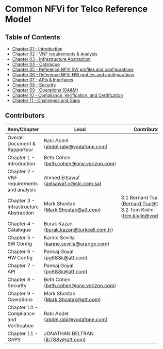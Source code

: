 # Common NFVi for Telco Reference Model

## Table of Contents
* [Chapter 01 - Introduction](chapters/chapter01.md)
* [Chapter 02 - VNF requirements & Analysis](chapters/chapter02.md)
* [Chapter 03 - Infrastructure Abstraction](chapters/chapter03.md)
* [Chapter 04 - Catalogue](chapters/chapter04.md)
* [Chapter 05 - Reference NFVI SW profiles and configurations](chapters/chapter05.md)
* [Chapter 06 - Reference NFVI HW profiles and configurations](chapters/chapter06.md)
* [Chapter 07 - APIs & Interfaces](chapters/chapter07.md)
* [Chapter 08 - Security](chapters/chapter08.md)
* [Chapter 09 - Operations (OA&M)](chapters/chapter09.md)
* [Chapter 10 - Compliance, Verification, and Certification](chapters/chapter10.md)
* [Chapter 11 - Challenges and Gaps](chapters/chapter11.md)

## Contributors
| Item/Chapter | Lead | Contributors list | Priority |
| --- | --- | --- | --- |
| Overall Document & Rapporteur | Rabi Abdel (abdel.rabi@vodafone.com) | | |
| Chapter 1 - Introduction | Beth Cohen (beth.cohen@one.verizon.com) | | 1 |
| Chapter 2 - VNF requirements and analysis | Ahmed ElSawaf (aelsawaf.c@stc.com.sa) | | 1 |
| Chapter 3 - Infrastructure Abstraction | Mark Shostak (Mark.Shostak@att.com) | 3.1 Bernard Tsai (Bernard.Tsai@telekom.de), 3.2 Tom Kivlin (tom.kivlin@vodafone.com) | 1 |
| Chapter 4 - Catalogue | Burak Kazan (burak.kazan@turkcell.com.tr) | | 1 |
| Chapter 5 - SW Config | Karine Sevilla (karine.sevilla@orange.com) | | 1 |
| Chapter 6 - HW Config | Pankaj Goyal (pg683k@att.com) | | 1 |
| Chapter 7 - API | Pankaj Goyal (pg683k@att.com) | | 1 (subset) |
| Chapter 8 - Security | Beth Cohen (beth.cohen@one.verizon.com) | | >1 |
| Chapter 9 - Operations | Mark Shostak (Mark.Shostak@att.com) | | >1 |
| Chapter 10 - Compliance and Verification | Rabi Abdel (abdel.rabi@vodafone.com) | | >1 |
| Chapter 11 - GAPS | JONATHAN BELTRAN (jb788y@att.com) | | >1 |
